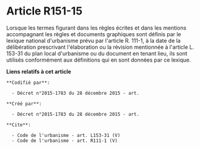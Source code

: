 # Article R151-15

Lorsque les termes figurant dans les règles écrites et dans les mentions accompagnant les règles et documents graphiques sont
définis par le lexique national d'urbanisme prévu par l'article R. 111-1, à la date de la délibération prescrivant
l'élaboration ou la révision mentionnée à l'article L. 153-31 du plan local d'urbanisme ou du document en tenant lieu, ils
sont utilisés conformément aux définitions qui en sont données par ce lexique.

**Liens relatifs à cet article**

	**Codifié par**:

	  - Décret n°2015-1783 du 28 décembre 2015 - art.

	**Créé par**:

	  - Décret n°2015-1783 du 28 décembre 2015 - art.

	**Cite**:

	  - Code de l'urbanisme - art. L153-31 (V)
	  - Code de l'urbanisme - art. R111-1 (V)
